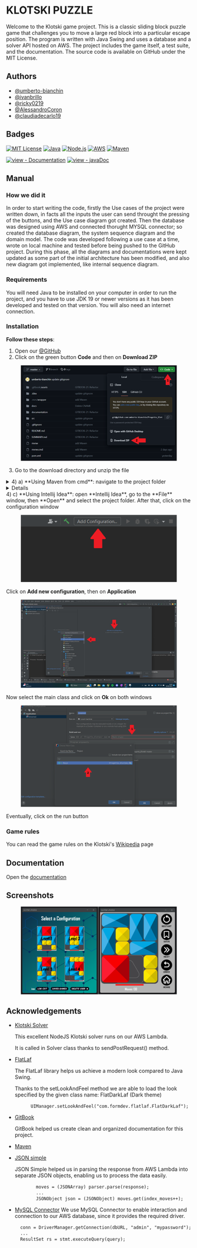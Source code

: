 # KLOTSKI PUZZLE

Welcome to the Klotski game project. This is a classic sliding block puzzle game that challenges you to move a large red block into a particular escape position. 
The program is written with Java Swing and uses a database and a solver API hosted on AWS. The project includes the game itself, a test suite, and the documentation. 
The source code is available on GitHub under the MIT License.

## Authors

* [@umberto-bianchin](https://www.https/github.com/umberto-bianchin)
* [@ivanbrillo](https://www.github.com/ivanbrillo)
* [@ricky0219](https://www.github.com/ricky0219)
* [@AlessandroCoron](https://www.github.com/AlessandroCoron)
* [@claudiadecarlo19](https://www.github.com/claudiadecarlo19)

## Badges

[![MIT License](https://img.shields.io/github/license/othneildrew/Best-README-Template.svg?style=for-the-badge)](https://github.com/umberto-bianchin/Progetto_Klotski/blob/master/LICENSE.md)
[![Java](https://img.shields.io/badge/Java-ED8B00?style=for-the-badge\&logo=openjdk\&logoColor=white)](https://www.java.com/en/) 
[![Node.js](https://img.shields.io/badge/Node.js-43853D?style=for-the-badge\&logo=node.js\&logoColor=white)](https://nodejs.org/en) 
[![AWS](https://img.shields.io/badge/Amazon\_AWS-232F3E?style=for-the-badge\&logo=amazon-aws\&logoColor=white)](https://aws.amazon.com/)
[![Maven](https://img.shields.io/badge/MAVEN-3.9.2-BLUE?style=for-the-badge&logo=appveyor)](https://https://maven.apache.org/)

[![view - Documentation](https://img.shields.io/badge/view-Documentation-blue?style=for-the-badge)](https://umberto-1.gitbook.io/klotski-game/documentation)
[![view - javaDoc](https://img.shields.io/badge/view-javaDoc-red?style=for-the-badge)](https://umberto-bianchin.github.io/Progetto_Klotski/javaDoc/)

## Manual
### How we did it
In order to start writing the code, firstly the Use cases of the project were written down, in facts all the inputs the user can send throught the pressing of the buttons, and the Use case diagram got created. Then the database was designed using AWS and connected thorught MYSQL connector; so created the database diagram, the system sequence diagram and the domain model. The code was developed following a use case at a time, wrote on local machine and tested before being pushed to the GitHub project. During this phase, all the diagrams and documentations were kept updated as some part of the initial architecture has been modified, and also new diagram got implemented, like internal sequence diagram. 
### Requirements
You will need Java to be installed on your computer in order to run the project, and you have to use JDK 19 or newer versions as it has been developed and tested on that version.
You will also need an internet connection.
### Installation

**Follow these steps**:
1) Open our  [@GitHub](https://github.com/umberto-bianchin/Progetto_Klotski)
2) Click on the green button **Code** and then on **Download ZIP**
<figure><img src=".gitbook/assets/Immaginegit.png" alt=""></figure>

3) Go to the download directory and unzip the file

<details>
<summary> 4) a) **Using Maven from cmd**: navigate to the project folder </summary>

```bash
  cd Download\Progetto_Klotski-master
  mvn package -DskipTests
```
You can now find the **JAR file** in the directory named **Target** as **Progetto_Klotski-1.0-jar-with-dependencies.jar**, or you can run it throught cmd with
```bash
cd target
java -jar Progetto_Kltotski-1.0-jar-with-dependencies.jar
```
  
</details>

<details>
4) b) **Maven not installed**: If you don't have maven installed, but the JAVA_HOME system variable already set-up, you can achive the same results with 
```bash
./mvnw package -DskipTests 
```
  
</details>
4) c) **Using Intellij Idea**: open **Intellij Idea**, go to the **File** window, then **Open** and select the project folder. After that, click on the configuration window
<figure><img src=".gitbook/assets/immagineintellij1.png" alt=""></figure>

Click on **Add new configuration**, then on **Application**
<figure><img src=".gitbook/assets/Immagineintellij2.jpg" alt=""></figure>

Now select the main class and click on **Ok** on both windows
<figure><img src=".gitbook/assets/Immagineintellij3.png" alt=""></figure>

Eventually, click on the run button

### Game rules

You can read the game rules on the Klotski's [Wikipedia](https://en.wikipedia.org/wiki/Klotski) page

## Documentation

Open the [documentation](https://umberto-1.gitbook.io/klotski-game/documentation)

## Screenshots

<figure><img src=".gitbook/assets/image (2).png" alt=""></figure>

## Acknowledgements

* [Klotski Solver](https://github.com/jeantimex/klotski/tree/master)

  This excellent NodeJS Klotski solver runs on our AWS Lambda. 

  It is called in Solver class thanks to sendPostRequest() method.
* [FlatLaf](https://www.formdev.com/flatlaf/)

  The FlatLaf library helps us achieve a modern look compared to Java Swing.
  
  Thanks to the setLookAndFeel method we are able to load the look specified by the given class name: FlatDarkLaf (Dark theme)

            UIManager.setLookAndFeel("com.formdev.flatlaf.FlatDarkLaf");

* [GitBook](https://www.gitbook.com/)

  GitBook helped us create clean and organized documentation for this project.
* [Maven](https://maven.apache.org/)
* [JSON simple](https://code.google.com/archive/p/json-simple/)

  JSON Simple helped us in parsing the response from AWS Lambda into separate JSON objects, enabling us to process the data easily.

              moves = (JSONArray) parser.parse(response);
              ...
              JSONObject json = (JSONObject) moves.get(index_moves++);
  
* [MySQL Connector](https://www.mysql.com/)
  We use MySQL Connector to enable interaction and connection to our AWS database, since it provides the required driver. 

        conn = DriverManager.getConnection(dbURL, "admin", "mypassword");
        ...
        ResultSet rs = stmt.executeQuery(query);

  

